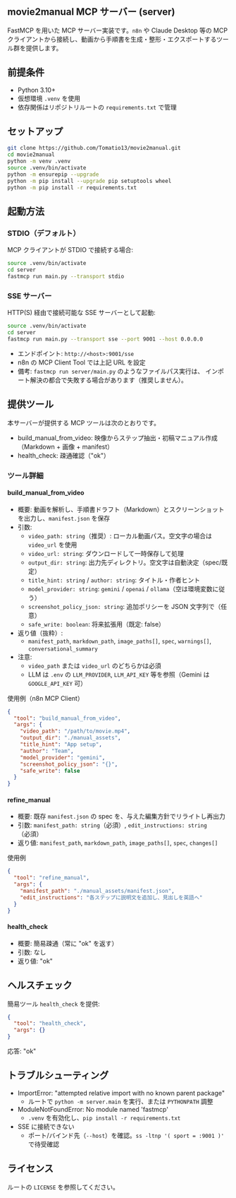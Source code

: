 ## movie2manual MCP サーバー (server)

FastMCP を用いた MCP サーバー実装です。`n8n` や Claude Desktop 等の MCP クライアントから接続し、動画から手順書を生成・整形・エクスポートするツール群を提供します。

## 前提条件
- Python 3.10+
- 仮想環境 `.venv` を使用
- 依存関係はリポジトリルートの `requirements.txt` で管理

## セットアップ
```bash
git clone https://github.com/Tomatio13/movie2manual.git
cd movie2manual
python -m venv .venv
source .venv/bin/activate
python -m ensurepip --upgrade
python -m pip install --upgrade pip setuptools wheel
python -m pip install -r requirements.txt
```

## 起動方法

### STDIO（デフォルト）
MCP クライアントが STDIO で接続する場合:
```bash
source .venv/bin/activate
cd server
fastmcp run main.py --transport stdio  
```

### SSE サーバー
HTTP(S) 経由で接続可能な SSE サーバーとして起動:
```bash
source .venv/bin/activate
cd server
fastmcp run main.py --transport sse --port 9001 --host 0.0.0.0
```
- エンドポイント: `http://<host>:9001/sse`
- n8n の MCP Client Tool では上記 URL を設定
- 備考: `fastmcp run server/main.py` のようなファイルパス実行は、
  インポート解決の都合で失敗する場合があります（推奨しません）。

## 提供ツール
本サーバーが提供する MCP ツールは次のとおりです。

- build_manual_from_video: 映像からステップ抽出・初稿マニュアル作成（Markdown + 画像 + manifest）
- health_check: 疎通確認（"ok"）

### ツール詳細

#### build_manual_from_video
- 概要: 動画を解析し、手順書ドラフト（Markdown）とスクリーンショットを出力し、`manifest.json` を保存
- 引数:
  - `video_path: string`（推奨）: ローカル動画パス。空文字の場合は `video_url` を使用
  - `video_url: string`: ダウンロードして一時保存して処理
  - `output_dir: string`: 出力先ディレクトリ。空文字は自動決定（spec/既定）
  - `title_hint: string` / `author: string`: タイトル・作者ヒント
  - `model_provider: string`: `gemini` / `openai` / `ollama`（空は環境変数に従う）
  - `screenshot_policy_json: string`: 追加ポリシーを JSON 文字列で（任意）
  - `safe_write: boolean`: 将来拡張用（既定: false）
- 返り値（抜粋）:
  - `manifest_path`, `markdown_path`, `image_paths[]`, `spec`, `warnings[]`, `conversational_summary`
- 注意:
  - `video_path` または `video_url` のどちらかは必須
  - LLM は `.env` の `LLM_PROVIDER`, `LLM_API_KEY` 等を参照（Gemini は `GOOGLE_API_KEY` 可）

使用例（n8n MCP Client）
```json
{
  "tool": "build_manual_from_video",
  "args": {
    "video_path": "/path/to/movie.mp4",
    "output_dir": "./manual_assets",
    "title_hint": "App setup",
    "author": "Team",
    "model_provider": "gemini",
    "screenshot_policy_json": "{}",
    "safe_write": false
  }
}
```

#### refine_manual
- 概要: 既存 `manifest.json` の spec を、与えた編集方針でリライトし再出力
- 引数: `manifest_path: string`（必須）, `edit_instructions: string`（必須）
- 返り値: `manifest_path`, `markdown_path`, `image_paths[]`, `spec`, `changes[]`

使用例
```json
{
  "tool": "refine_manual",
  "args": {
    "manifest_path": "./manual_assets/manifest.json",
    "edit_instructions": "各ステップに説明文を追加し、見出しを英語へ"
  }
}
```

#### health_check
- 概要: 簡易疎通（常に "ok" を返す）
- 引数: なし
- 返り値: "ok"

## ヘルスチェック
簡易ツール `health_check` を提供:
```json
{
  "tool": "health_check",
  "args": {}
}
```
応答: "ok"

## トラブルシューティング
- ImportError: "attempted relative import with no known parent package"
  - ルートで `python -m server.main` を実行、または `PYTHONPATH` 調整
- ModuleNotFoundError: No module named 'fastmcp'
  - `.venv` を有効化し、`pip install -r requirements.txt`
- SSE に接続できない
  - ポート/バインド先（`--host`）を確認。`ss -ltnp '( sport = :9001 )'` で待受確認

## ライセンス
ルートの `LICENSE` を参照してください。
